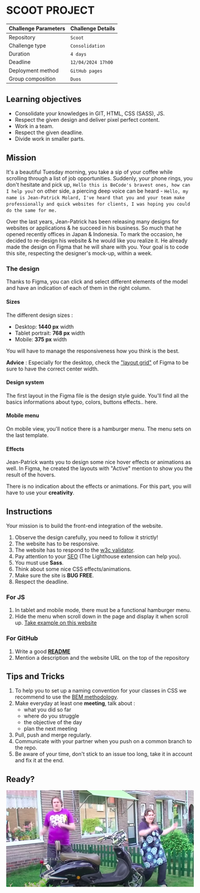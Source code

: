 # SCOOT PROJECT

| Challenge Parameters | Challenge Details  |
| :------------------- | :----------------- |
| Repository           | `Scoot`            |
| Challenge type       | `Consolidation`    |
| Duration             | `4 days`           |
| Deadline             | `12/04/2024 17h00` |
| Deployment method    | `GitHub pages`     |
| Group composition    | `Duos`             |

## Learning objectives

- Consolidate your knowledges in GIT, HTML, CSS (SASS), JS.
- Respect the given design and deliver pixel perfect content.
- Work in a team.
- Respect the given deadline.
- Divide work in smaller parts.

## Mission

It's a beautiful Tuesday morning, you take a sip of your coffee while scrolling through a list of job opportunities. Suddenly, your phone rings, you don't hesitate and pick up, `Hello this is BeCode's bravest ones, how can I help you?` on other side, a piercing deep voice can be heard - `Hello, my name is Jean-Patrick Molard, I've heard that you and your team make professionally and quick websites for clients, I was hoping you could do the same for me.`

Over the last years, Jean-Patrick has been releasing many designs for websites or applications & he succeed in his business. So much that he opened recently offices in Japan & Indonesia.
To mark the occasion, he decided to re-design his website & he would like you realize it.
He already made the design on Figma that he will share with you.
Your goal is to code this site, respecting the designer's mock-up, within a week.

### The design

Thanks to Figma, you can click and select different elements of the model and have an indication of each of them in the right column.

#### Sizes

The different design sizes :

- Desktop: **1440 px** width
- Tablet portrait: **768 px** width
- Mobile: **375 px** width

You will have to manage the responsiveness how you think is the best.

**Advice** : Especially for the desktop, check the ["layout grid"](https://help.figma.com/hc/en-us/articles/360040450513-Create-layout-grids-with-grids-columns-and-rows) of Figma to be sure to have the correct center width.

#### Design system

The first layout in the Figma file is the design style guide.
You'll find all the basics informations about typo, colors, buttons effects.. here.

#### Mobile menu

On mobile view, you'll notice there is a hamburger menu. The menu sets on the last template.

#### Effects

Jean-Patrick wants you to design some nice hover effects or animations as well.
In Figma, he created the layouts with "Active" mention to show you the result of the hovers.

There is no indication about the effects or animations. For this part, you will have to use your **creativity**.

## Instructions

Your mission is to build the front-end integration of the website.

1. Observe the design carefully, you need to follow it strictly!
1. The website has to be responsive.
1. The website has to respond to the [w3c validator](https://validator.w3.org/).
1. Pay attention to your [SEO](https://moz.com/beginners-guide-to-seo) (The Lighthouse extension can help you).
1. You must use **Sass**.
1. Think about some nice CSS effects/animations.
1. Make sure the site is **BUG FREE**.
1. Respect the deadline.

### For JS

1. In tablet and mobile mode, there must be a functional hamburger menu.
1. Hide the menu when scroll down in the page and display it when scroll up. [Take example on this website](https://wicky.nillia.ms/headroom.js/)

### For GitHub

1. Write a good [**README**](https://medium.com/becode/comment-faire-un-readme-sur-github-cc11f3df606a)
1. Mention a description and the website URL on the top of the repository

## Tips and Tricks

1. To help you to set up a naming convention for your classes in CSS we recommend to use the [BEM methodology](https://css-tricks.com/bem-101/).
1. Make everyday at least one **meeting**, talk about :
   - what you did so far
   - where do you struggle
   - the objective of the day
   - plan the next meeting
1. Pull, push and merge regularly.
1. Communicate with your partner when you push on a common branch to the repo.
1. Be aware of your time, don't stick to an issue too long, take it in account and fix it at the end.

## Ready?

[![Watch the video](romana.png)](https://www.youtube.com/watch?v=-dn7FtPVvoA)
